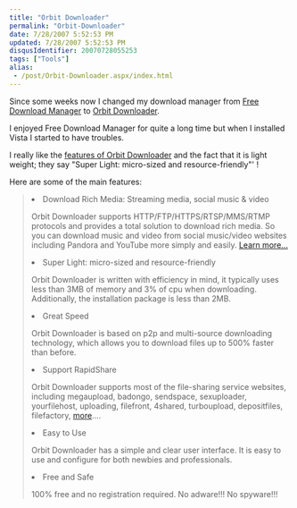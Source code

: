 ```yaml
---
title: "Orbit Downloader"
permalink: "Orbit-Downloader"
date: 7/28/2007 5:52:53 PM
updated: 7/28/2007 5:52:53 PM
disqusIdentifier: 20070728055253
tags: ["Tools"]
alias:
 - /post/Orbit-Downloader.aspx/index.html
---
```

Since some weeks now I changed my download manager from [Free Download Manager](http://www.freedownloadmanager.org/) to [Orbit Downloader](http://www.orbitdownloader.com/index.htm).

I enjoyed Free Download Manager for quite a long time but when I installed Vista I started to have troubles. 
<!-- more -->

I really like the [features of Orbit Downloader](http://www.orbitdownloader.com/features.htm) and the fact that it is light weight; they say "Super Light: micro-sized and resource-friendly"' !

Here are some of the main features:

> <li>Download Rich Media: Streaming media, social music & video
> 
> Orbit Downloader supports HTTP/FTP/HTTPS/RTSP/MMS/RTMP protocols and provides a total solution to download rich media. So you can download music and video from social music/video websites including Pandora and YouTube more simply and easily. [Learn more...](http://www.orbitdownloader.com/grab++.htm)
>  <li>Super Light: micro-sized and resource-friendly
> 
> Orbit Downloader is written with efficiency in mind, it typically uses less than 3MB of memory and 3% of cpu when downloading. Additionally, the installation package is less than 2MB.
>  <li>Great Speed
> 
> Orbit Downloader is based on p2p and multi-source downloading technology, which allows you to download files up to 500% faster than before.
>  <li>Support RapidShare
> 
> Orbit Downloader supports most of the file-sharing service websites, including megaupload, badongo, sendspace, sexuploader, yourfilehost, uploading, filefront, 4shared, turboupload, depositfiles, filefactory, [more](http://www.orbitdownloader.com/list.htm)....
>  <li>Easy to Use
> 
> Orbit Downloader has a simple and clear user interface. It is easy to use and configure for both newbies and professionals.
>  <li>Free and Safe
> 
> 100% free and no registration required. No adware!!! No spyware!!!
> </li></li></li></li></li></li>
